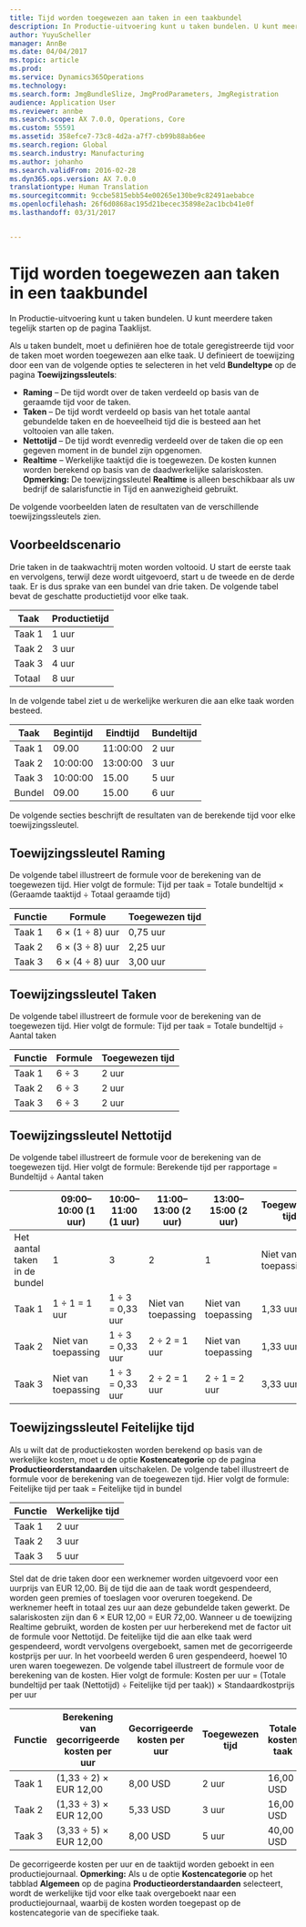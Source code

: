 ```yaml
---
title: Tijd worden toegewezen aan taken in een taakbundel
description: In Productie-uitvoering kunt u taken bundelen. U kunt meerdere taken tegelijk starten op de pagina Taaklijst.
author: YuyuScheller
manager: AnnBe
ms.date: 04/04/2017
ms.topic: article
ms.prod: 
ms.service: Dynamics365Operations
ms.technology: 
ms.search.form: JmgBundleSlize, JmgProdParameters, JmgRegistration
audience: Application User
ms.reviewer: annbe
ms.search.scope: AX 7.0.0, Operations, Core
ms.custom: 55591
ms.assetid: 358efce7-73c8-4d2a-a7f7-cb99b88ab6ee
ms.search.region: Global
ms.search.industry: Manufacturing
ms.author: johanho
ms.search.validFrom: 2016-02-28
ms.dyn365.ops.version: AX 7.0.0
translationtype: Human Translation
ms.sourcegitcommit: 9ccbe5815ebb54e00265e130be9c82491aebabce
ms.openlocfilehash: 26f6d0868ac195d21becec35898e2ac1bcb41e0f
ms.lasthandoff: 03/31/2017


---
```


# <a name="allocate-time-to-jobs-in-a-job-bundle"></a>Tijd worden toegewezen aan taken in een taakbundel

In Productie-uitvoering kunt u taken bundelen. U kunt meerdere taken tegelijk starten op de pagina Taaklijst.

Als u taken bundelt, moet u definiëren hoe de totale geregistreerde tijd voor de taken moet worden toegewezen aan elke taak. U definieert de toewijzing door een van de volgende opties te selecteren in het veld **Bundeltype** op de pagina **Toewijzingssleutels**:

-   **Raming** – De tijd wordt over de taken verdeeld op basis van de geraamde tijd voor de taken.
-   **Taken** – De tijd wordt verdeeld op basis van het totale aantal gebundelde taken en de hoeveelheid tijd die is besteed aan het voltooien van alle taken.
-   **Nettotijd** – De tijd wordt evenredig verdeeld over de taken die op een gegeven moment in de bundel zijn opgenomen.
-   **Realtime** – Werkelijke taaktijd die is toegewezen. De kosten kunnen worden berekend op basis van de daadwerkelijke salariskosten. **Opmerking:** De toewijzingssleutel **Realtime** is alleen beschikbaar als uw bedrijf de salarisfunctie in Tijd en aanwezigheid gebruikt.

De volgende voorbeelden laten de resultaten van de verschillende toewijzingssleutels zien.

## <a name="example-scenario"></a>Voorbeeldscenario
Drie taken in de taakwachtrij moten worden voltooid. U start de eerste taak en vervolgens, terwijl deze wordt uitgevoerd, start u de tweede en de derde taak. Er is dus sprake van een bundel van drie taken. De volgende tabel bevat de geschatte productietijd voor elke taak.

| Taak   | Productietijd |
|-------|-----------------|
| Taak 1 | 1 uur          |
| Taak 2 | 3 uur         |
| Taak 3 | 4 uur         |
| Totaal | 8 uur         |

In de volgende tabel ziet u de werkelijke werkuren die aan elke taak worden besteed.

| Taak    | Begintijd | Eindtijd | Bundeltijd |
|--------|------------|----------|-------------|
| Taak 1  | 09.00      | 11:00:00    | 2 uur     |
| Taak 2  | 10:00:00      | 13:00:00    | 3 uur     |
| Taak 3  | 10:00:00      | 15.00    | 5 uur     |
| Bundel | 09.00      | 15.00    | 6 uur     |

De volgende secties beschrijft de resultaten van de berekende tijd voor elke toewijzingssleutel.

## <a name="estimation-allocation-key"></a>Toewijzingssleutel Raming
De volgende tabel illustreert de formule voor de berekening van de toegewezen tijd. Hier volgt de formule: Tijd per taak = Totale bundeltijd × (Geraamde taaktijd ÷ Totaal geraamde tijd)

| Functie   | Formule           | Toegewezen tijd |
|-------|-------------------|----------------|
| Taak 1 | 6 × (1 ÷ 8) uur | 0,75 uur      |
| Taak 2 | 6 × (3 ÷ 8) uur | 2,25 uur     |
| Taak 3 | 6 × (4 ÷ 8) uur | 3,00 uur     |

## <a name="jobs-allocation-key"></a>Toewijzingssleutel Taken
De volgende tabel illustreert de formule voor de berekening van de toegewezen tijd. Hier volgt de formule: Tijd per taak = Totale bundeltijd ÷ Aantal taken

| Functie   | Formule | Toegewezen tijd |
|-------|---------|----------------|
| Taak 1 | 6 ÷ 3   | 2 uur        |
| Taak 2 | 6 ÷ 3   | 2 uur        |
| Taak 3 | 6 ÷ 3   | 2 uur        |

## <a name="net-time-allocation-key"></a>Toewijzingssleutel Nettotijd
De volgende tabel illustreert de formule voor de berekening van de toegewezen tijd. Hier volgt de formule: Berekende tijd per rapportage = Bundeltijd ÷ Aantal taken

|                              | 09:00–10:00 (1 uur) | 10:00–11:00 (1 uur) | 11:00–13:00 (2 uur) | 13:00–15:00 (2 uur) | Toegewezen tijd |
|------------------------------|----------------------|----------------------|-----------------------|-----------------------|----------------|
| Het aantal taken in de bundel | 1                    | 3                    | 2                     | 1                     | Niet van toepassing |
| Taak 1                        | 1 ÷ 1 = 1 uur       | 1 ÷ 3 = 0,33 uur    | Niet van toepassing        | Niet van toepassing        | 1,33 uur     |
| Taak 2                        | Niet van toepassing       | 1 ÷ 3 = 0,33 uur    | 2 ÷ 2 = 1 uur        | Niet van toepassing        | 1,33 uur     |
| Taak 3                        | Niet van toepassing       | 1 ÷ 3 = 0,33 uur    | 2 ÷ 2 = 1 uur        | 2 ÷ 1 = 2 uur       | 3,33 uur     |

## <a name="real-time-allocation-key"></a>Toewijzingssleutel Feitelijke tijd
Als u wilt dat de productiekosten worden berekend op basis van de werkelijke kosten, moet u de optie **Kostencategorie** op de pagina **Productieorderstandaarden** uitschakelen. De volgende tabel illustreert de formule voor de berekening van de toegewezen tijd. Hier volgt de formule: Feitelijke tijd per taak = Feitelijke tijd in bundel

| Functie   | Werkelijke tijd |
|-------|-------------|
| Taak 1 | 2 uur     |
| Taak 2 | 3 uur     |
| Taak 3 | 5 uur     |

Stel dat de drie taken door een werknemer worden uitgevoerd voor een uurprijs van EUR 12,00. Bij de tijd die aan de taak wordt gespendeerd, worden geen premies of toeslagen voor overuren toegekend. De werknemer heeft in totaal zes uur aan deze gebundelde taken gewerkt. De salariskosten zijn dan 6 × EUR 12,00 = EUR 72,00. Wanneer u de toewijzing Realtime gebruikt, worden de kosten per uur herberekend met de factor uit de formule voor Nettotijd. De feitelijke tijd die aan elke taak werd gespendeerd, wordt vervolgens overgeboekt, samen met de gecorrigeerde kostprijs per uur. In het voorbeeld werden 6 uren gespendeerd, hoewel 10 uren waren toegewezen. De volgende tabel illustreert de formule voor de berekening van de kosten. Hier volgt de formule: Kosten per uur = (Totale bundeltijd per taak (Nettotijd) ÷ Feitelijke tijd per taak)) × Standaardkostprijs per uur

| Functie   | Berekening van gecorrigeerde kosten per uur | Gecorrigeerde kosten per uur | Toegewezen tijd | Totale kosten taak |
|-------|----------------------------------------|-------------------------|----------------|-------------------|
| Taak 1 | (1,33 ÷ 2) × EUR 12,00                 | 8,00 USD                | 2 uur        | 16,00 USD         |
| Taak 2 | (1,33 ÷ 3) × EUR 12,00                 | 5,33 USD                | 3 uur        | 16,00 USD         |
| Taak 3 | (3,33 ÷ 5) × EUR 12,00                 | 8,00 USD                | 5 uur        | 40,00 USD         |

De gecorrigeerde kosten per uur en de taaktijd worden geboekt in een productiejournaal. **Opmerking:** Als u de optie **Kostencategorie** op het tabblad **Algemeen** op de pagina **Productieorderstandaarden** selecteert, wordt de werkelijke tijd voor elke taak overgeboekt naar een productiejournaal, waarbij de kosten worden toegepast op de kostencategorie van de specifieke taak.


